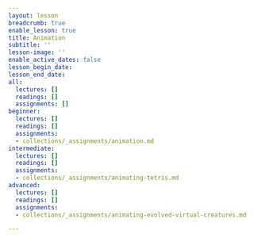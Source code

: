 ```yaml
---
layout: lesson
breadcrumb: true
enable_lesson: true
title: Animation
subtitle: ''
lesson-image: ''
enable_active_dates: false
lesson_begin_date: 
lesson_end_date: 
all:
  lectures: []
  readings: []
  assignments: []
beginner:
  lectures: []
  readings: []
  assignments:
  - collections/_assignments/animation.md
intermediate:
  lectures: []
  readings: []
  assignments:
  - collections/_assignments/animating-tetris.md
advanced:
  lectures: []
  readings: []
  assignments:
  - collections/_assignments/animating-evolved-virtual-creatures.md

---
```


